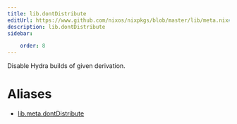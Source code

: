 ```yaml
---
title: lib.dontDistribute
editUrl: https://www.github.com/nixos/nixpkgs/blob/master/lib/meta.nix#L28C20
description: lib.dontDistribute
sidebar:

    order: 8
---
```


Disable Hydra builds of given derivation.


# Aliases

- [lib.meta.dontDistribute](/nix-doc-comments/reference/lib/meta/lib-meta-dontDistribute)


